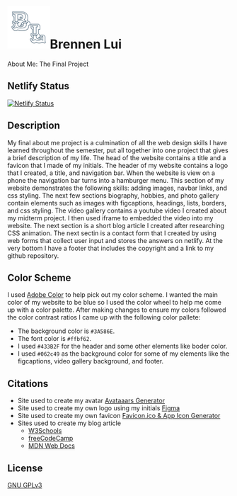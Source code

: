 # ![](img/favicon-96x96.png)Brennen Lui 

About Me: The Final Project 

## Netlify Status

[![Netlify Status](https://api.netlify.com/api/v1/badges/6806039e-13c5-419a-bb5b-2b82aa7ed6e2/deploy-status)](https://app.netlify.com/sites/about-me-brennenlui/deploys)

## Description
My final about me project is a culmination of all the web design skills I have learned throughout the semester, put all together into one project that gives a brief description of my life. The head of the website contains a title and a favicon that I made of my initials. The header of my website contains a logo that I created, a title, and navigation bar. When the website is view on a phone the navigation bar turns into a hamburger menu. This section of my website demonstrates the following skills: adding images, navbar links, and css styling. The next few sections biography, hobbies, and photo gallery contain elements such as images with figcaptions, headings, lists, borders, and css styling. The video gallery contains a youtube video I created about my midterm project. I then used iframe to embedded the video into my website. The next section is a short blog article I created after researching CSS animation. The next sectin is a contact form that I created by using web forms that collect user input and stores the answers on netlify. At the very bottom I have a footer that includes the copyright and a link to my github repository.


## Color Scheme
I used [Adobe Color](https://color.adobe.com/create/color-wheel) to help pick out my color scheme. I wanted the main color of my website to be blue so I used the color wheel to help me come up with a color palette. After making changes to ensure my colors followed the color contrast ratios I came up with the following color pallete:

* The background color is `#3A586E`.
* The font color is `#ffbf62`.
* I used `#433B2F` for the header and some other elements like boder color.
* I used `#062c49` as the background color for some of my elements like the figcaptions, video gallery background, and footer.


## Citations
* Site used to create my avatar [Avataaars Generator](https://getavataaars.com/)
* Site used to create my own logo using my initials [Figma](https://www.figma.com/)
* Site used to create my own favicon [Favicon.ico & App Icon Generator](https://www.favicon-generator.org/)
* Sites used to create my blog article
    * [W3Schools](https://www.w3schools.com/css/css3_animations.asp)
    * [freeCodeCamp](https://www.freecodecamp.org/news/css-transition-vs-css-animation-handbook/#heading-what-is-the-css-animation-name-property)
    * [MDN Web Docs](https://developer.mozilla.org/en-US/docs/Web/CSS/CSS_animations/Using_CSS_animations)
## License

[GNU GPLv3](Liscense)